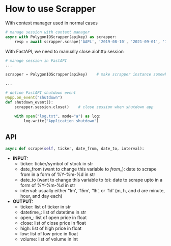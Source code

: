 # How to use Scrapper

With context manager used in normal cases
```python
# manage session with context manager
async with PolygonIOScrapper(apikey) as scrapper:
    resp = await scrapper.scrape('AAPL', '2019-08-10', '2021-09-01', '1m')

```


With FastAPI, we need to manually close aiohttp session
```python
# manage session in FastAPI
...

scrapper = PolygonIOScrapper(apikey)    # make scrapper instance somewhere

...

# define FastAPI shutdown event
@app.on_event("shutdown")
def shutdown_event():
    scrapper.session.close()    # close session when shutdown app
    
    with open("log.txt", mode="a") as log:
        log.write("Application shutdown")

```


## API
 
```python
async def scrape(self, ticker, date_from, date_to, interval):
```
  * __INPUT:__
    * ticker: ticker/symbol of stock in str
    * date_from (want to change this variable to _from__): date to scrape from in a form of %Y-%m-%d in str
    * date_to (want to change this variable to _to_): date to scrape upto in a form of %Y-%m-%d in str
    * interval: usually either '1m', '15m', '1h', or '1d' (m, h, and d are minute, hour, and day each)
  * __OUTPUT:__
    * ticker: list of ticker in str
    * datetime_: list of datetime in str
    * open_: list of open price in float
    * close: list of close price in float
    * high: list of high price in float
    * low: list of low price in float
    * volume: list of volume in int

